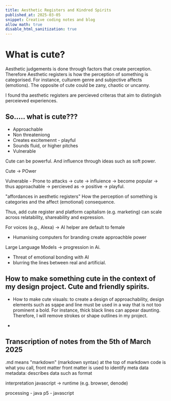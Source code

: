 ```yaml
---
title: Aesthetic Registers and Kindred Spirits
published_at: 2025-03-05
snippet: Creative coding notes and blog
allow math: true
disable_html_sanitization: true
---
```


# What is cute?

Aesthetic judgements is done through factors that create perception.
Therefore Aesthetic registers is how the perception of something is categorised. For instance, culturem genre and subjective affects (emotions).
The opposite of cute could be zany, chaotic or uncanny.

I found tha aesthetic registers are percieved criteras that aim to distingish perceieved experiences.

## So..... what is cute???

- Approachable
- Non threateniong
- Creates excitemennt - playful
- Sounds fluid, or higher pitches
- Vulnerable

Cute can be powerful. And influence through ideas such as soft power.

Cute -> POwer

Vulnerable - Prone to attacks -> cute -> influience -> become popular -> thus approachable -> percieved as -> positive -> playful.

"affordances in aesthetic registers"
How the perception of something is categories and the affect (emotional) consequence.

Thus, add cute register and platform capitalism (e.g. marketing) can scale across relatability, shareability and expression.

For voices (e.g., Alexa) -> AI helper are default to female

- Humanising computers for branding create approachble power

Large Language Models -> progression in Ai.

- Threat of emotional bonding with AI
- blurring the lines between real and artificial.

## How to make something cute in the context of my design project. Cute and friendly spirits.

- How to make cute visuals: to create a design of approachability, design elements such as sqape and line must be used in a way that is not too prominent a bold. For instance, thick black lines can appear daunting. Therefore, I will remove strokes or shape outlines in my project.

-

## Transcription of notes from the 5th of March 2025

.md means "markdown" (markdown syntax)
at the top of markdown code is what you call, front matter
front matter is used to identify meta data
metadata: describes data such as format

interpretation javascript -> runtime (e.g. browser, denode)

processing - java
p5 - javascript

